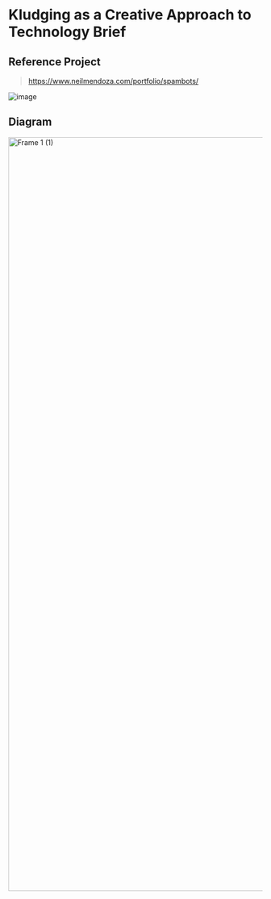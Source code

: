 # Kludging as a Creative Approach to Technology Brief

## Reference Project
> https://www.neilmendoza.com/portfolio/spambots/

![image](https://github.com/pfyuan110/CT3-FA23/assets/113642868/b81ead66-52dc-48be-a51e-838e229f447a)

## Diagram
<img width="1496" alt="Frame 1 (1)" src="https://github.com/pfyuan110/CT3-FA23/assets/113642868/3accff57-4cd6-4f82-bd95-969f6d06e8ec">
